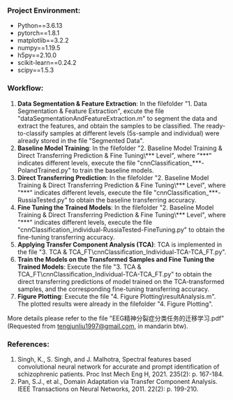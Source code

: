 ### Project Environment:

- Python==3.6.13
- pytorch==1.8.1
- matplotlib==3.2.2
- numpy==1.19.5
- h5py==2.10.0
- scikit-learn==0.24.2
- scipy==1.5.3


### Workflow:

1. **Data Segmentation & Feature Extraction**: In the filefolder "1. Data Segmentation & Feature Extraction", excute the file "dataSegmentationAndFeatureExtraction.m" to segment the data and extract the features, and obtain the samples to be classified. The ready-to-classify samples at different levels (5s-sample and individual) were already stored in the file "Segmented Data".
2. **Baseline Model Training**: In the filefolder "2. Baseline Model Training & Direct Transferring Prediction & Fine Tuning\\*** Level", where "\*\*\*" indicates different levels, execute the file "cnnClassification_\*\*\*-PolandTrained.py" to train the baseline models.
3. **Direct Transferring Prediction**: In the filefolder "2. Baseline Model Training & Direct Transferring Prediction & Fine Tuning\\*** Level", where "\*\*\*" indicates different levels, execute the file "cnnClassification_\*\*\*-RussiaTested.py" to obtain the baseline transferring accuracy.
4. **Fine Tuning the Trained Models**: In the filefolder "2. Baseline Model Training & Direct Transferring Prediction & Fine Tuning\\*** Level", where "\*\*\*" indicates different levels, execute the file "cnnClassification_individual-RussiaTested-FineTuning.py" to obtain the fine-tuning transferring accuracy.
5. **Applying Transfer Component Analysis (TCA)**: TCA is implemented in the file "3. TCA & TCA_FT\\cnnClassification_Individual-TCA-TCA_FT.py".
6. **Train the Models on the Transformed Samples and Fine Tuning the Trained Models**: Execute the file "3. TCA & TCA_FT\\cnnClassification_Individual-TCA-TCA_FT.py" to obtain the direct transferring predictions of model trained on the TCA-transformed samples, and the corresponding fine-tuning transferring accuracy.
7. **Figure Plotting**: Execute the file "4. Figure Plotting\\resultAnalysis.m". The plotted results were already in the filefolder "4. Figure Plotting".

More details please refer to the file "EEG精神分裂症分类任务的迁移学习.pdf" (Requested from tengjunliu1997@gmail.com, in mandarin btw).

### References:
1. Singh, K., S. Singh, and J. Malhotra, Spectral features based convolutional neural network for accurate and prompt identification of schizophrenic patients. Proc Inst Mech Eng H, 2021. 235(2): p. 167-184.
2. Pan, S.J., et al., Domain Adaptation via Transfer Component Analysis. IEEE Transactions on Neural Networks, 2011. 22(2): p. 199-210.
